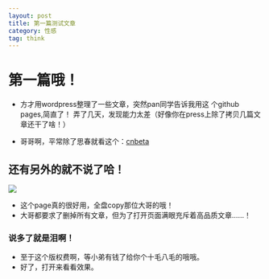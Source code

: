```yaml
---
layout: post
title: 第一篇测试文章
category: 性感
tag: think
---
```

# 第一篇哦！

- 方才用wordpress整理了一些文章，突然pan同学告诉我用这
个github pages,简直了！  弄了几天，发现能力太差（好像你在press上除了拷贝几篇文章还干了啥！）

- 哥哥啊，平常除了思春就看这个：[cnbeta](http://www.cnbeta.com)  

## 还有另外的就不说了哈！
![](https://img.alicdn.com/imgextra/i1/232721121/TB2jzRHjVXXXXXqXXXXXXXXXXXX_!!232721121.jpg_310x310.jpg)

  - 这个page真的很好用，全盘copy那位大哥的哦！
  - 大哥都要求了删掉所有文章，但为了打开页面满眼充斥着高品质文章......！
### 说多了就是泪啊！

- 至于这个版权费啊，等小弟有钱了给你个十毛八毛的哦哦。
- 好了，打开来看看效果。
  
